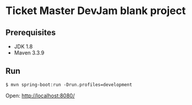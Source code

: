 # Ticket Master DevJam blank project

## Prerequisites

* JDK 1.8
* Maven 3.3.9

## Run

    $ mvn spring-boot:run -Drun.profiles=development
    
Open: [http://localhost:8080/](http://localhost:8080/)
